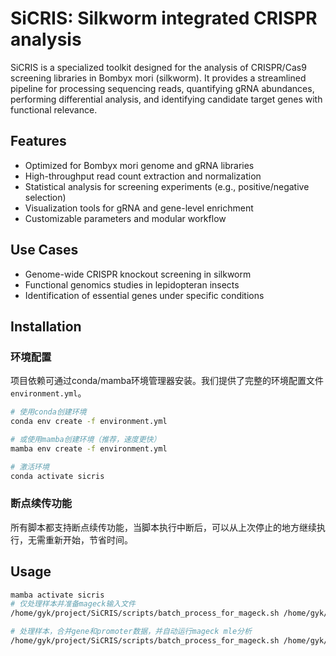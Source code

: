 # SiCRIS: Silkworm integrated CRISPR analysis

SiCRIS is a specialized toolkit designed for the analysis of CRISPR/Cas9 screening libraries in Bombyx mori (silkworm). It provides a streamlined pipeline for processing sequencing reads, quantifying gRNA abundances, performing differential analysis, and identifying candidate target genes with functional relevance.

## Features
- Optimized for Bombyx mori genome and gRNA libraries
- High-throughput read count extraction and normalization
- Statistical analysis for screening experiments (e.g., positive/negative selection)
- Visualization tools for gRNA and gene-level enrichment
- Customizable parameters and modular workflow

## Use Cases
- Genome-wide CRISPR knockout screening in silkworm
- Functional genomics studies in lepidopteran insects
- Identification of essential genes under specific conditions

## Installation

### 环境配置

项目依赖可通过conda/mamba环境管理器安装。我们提供了完整的环境配置文件`environment.yml`。

```bash
# 使用conda创建环境
conda env create -f environment.yml

# 或使用mamba创建环境（推荐，速度更快）
mamba env create -f environment.yml

# 激活环境
conda activate sicris
```

### 断点续传功能

所有脚本都支持断点续传功能，当脚本执行中断后，可以从上次停止的地方继续执行，无需重新开始，节省时间。

## Usage

```bash
mamba activate sicris
# 仅处理样本并准备mageck输入文件
/home/gyk/project/SiCRIS/scripts/batch_process_for_mageck.sh /home/gyk/project/SiCRIS/data/samplesheet.csv 100

# 处理样本，合并gene和promoter数据，并自动运行mageck mle分析
/home/gyk/project/SiCRIS/scripts/batch_process_for_mageck.sh /home/gyk/project/SiCRIS/data/samplesheet.csv 100 --merge --run-mageck --mode=mle
```
